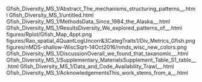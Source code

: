 Gfish_Diversity_MS_1/Abstract_The_mechanisms_structuring_patterns__.html
Gfish_Diversity_MS_1/untitled.html
Gfish_Diversity_MS_1/MethodsData_Since_1984_the_Alaska__.html
Gfish_Diversity_MS_1/ResultsDiversity_We_explored_patterns_of__.html
figures/Rplot/Gfish_Map_4ppt.png
figures/Rao_spatial_4QuantLogUncorr&3CategTraits1/Div_Metrics_Gfish.png
figures/nMDS-shallow-WiscSqrt-14Oct2016/nmds_wisc_new_colors.png
Gfish_Diversity_MS_1/DiscussionOverall_we_found_that_taxanomic__.html
Gfish_Diversity_MS_1/Supplementary_MaterialsSupplement_Table_S1_table__.html
Gfish_Diversity_MS_1/Data_and_Code_Availability_Trawl__.html
Gfish_Diversity_MS_1/AcknowledgementsThis_work_stems_from_a__.html
